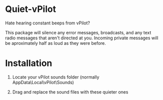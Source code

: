 # Quiet-vPilot
Hate hearing constant beeps from vPilot? 

This package will silence any error messages, broadcasts, and any text radio messages that aren't directed at you. Incoming private messages will be aproximately half as loud as they were before.

# Installation
1) Locate your vPilot sounds folder (normally AppData\Local\vPilot\Sounds)

2) Drag and replace the sound files with these quieter ones
